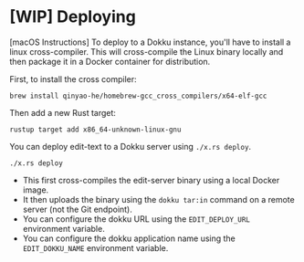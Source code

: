 # [WIP] Deploying

[macOS Instructions] To deploy to a Dokku instance, you'll have to install a linux cross-compiler. This will cross-compile the Linux binary locally and then package it in a Docker container for distribution.

First, to install the cross compiler:

```
brew install qinyao-he/homebrew-gcc_cross_compilers/x64-elf-gcc
```

Then add a new Rust target:

```
rustup target add x86_64-unknown-linux-gnu
```

You can deploy edit-text to a Dokku server using `./x.rs deploy`.

```
./x.rs deploy
```

* This first cross-compiles the edit-server binary using a local Docker image.
* It then uploads the binary using the `dokku tar:in` command on a remote server (not the Git endpoint).
* You can configure the dokku URL using the `EDIT_DEPLOY_URL` environment variable.
* You can configure the dokku application name using the `EDIT_DOKKU_NAME` environment variable.
